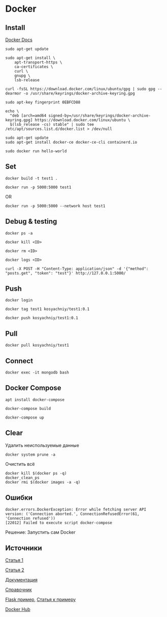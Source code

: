 # Docker
## Install
[Docker Docs](https://docs.docker.com/engine/install/ubuntu/)

```
sudo apt-get update
```

```
sudo apt-get install \
    apt-transport-https \
    ca-certificates \
    curl \
    gnupg \
    lsb-release
```

```
curl -fsSL https://download.docker.com/linux/ubuntu/gpg | sudo gpg --dearmor -o /usr/share/keyrings/docker-archive-keyring.gpg
```

```
sudo apt-key fingerprint 0EBFCD88
```

```
echo \
  "deb [arch=amd64 signed-by=/usr/share/keyrings/docker-archive-keyring.gpg] https://download.docker.com/linux/ubuntu \
  $(lsb_release -cs) stable" | sudo tee /etc/apt/sources.list.d/docker.list > /dev/null
```

```
sudo apt-get update
sudo apt-get install docker-ce docker-ce-cli containerd.io
```

```
sudo docker run hello-world
```

## Set
```
docker build -t test1 .
```

```
docker run -p 5000:5000 test1
```
OR
```
docker run -p 5000:5000 --network host test1
```

## Debug & testing
```
docker ps -a
```

```
docker kill <ID>
```

```
docker rm <ID>
```

```
docker logs <ID>
```

```
curl -X POST -H "Content-Type: application/json" -d '{"method": "posts.get", "token": "test"}' http://127.0.0.1:5000/
```

## Push
```
docker login
```

```
docker tag test1 kosyachniy/test1:0.1
```

```
docker push kosyachniy/test1:0.1
```

## Pull
```
docker pull kosyachniy/test1
```

## Connect
```
docker exec -it mongodb bash
```

## Docker Compose
```
apt install docker-compose
```

```
docker-compose build
```

```
docker-compose up
```

## Clear
Удалить неиспользуемые данные
```
docker system prune -a
```

Очистить всё
```
docker kill $(docker ps -q)
docker_clean_ps
docker rmi $(docker images -a -q)
```

## Ошибки
```
docker.errors.DockerException: Error while fetching server API version: ('Connection aborted.', ConnectionRefusedError(61, 'Connection refused'))
[22012] Failed to execute script docker-compose
```

Решение: Запустить сам Docker

## Источники
[Статья 1](https://tproger.ru/translations/how-to-start-using-docker/)

[Статья 2](https://habr.com/ru/post/448094/)

[Документация](https://docs.docker.com/engine/install/ubuntu/)

[Справочник](https://dker.ru/docs/docker-engine/engine-reference/dockerfile-reference/)

[Flask пример](https://github.com/testdrivenio/flask-on-docker/blob/master/services/web/Dockerfile), [Статья к примеру](https://testdriven.io/blog/dockerizing-flask-with-postgres-gunicorn-and-nginx/)

[Docker Hub](https://hub.docker.com/)